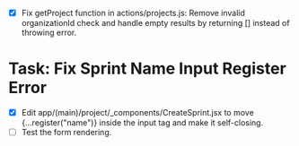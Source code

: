 - [x] Fix getProject function in actions/projects.js: Remove invalid organizationId check and handle empty results by returning [] instead of throwing error.

# Task: Fix Sprint Name Input Register Error

- [x] Edit app/(main)/project/_components/CreateSprint.jsx to move {...register("name")} inside the input tag and make it self-closing.
- [ ] Test the form rendering.
